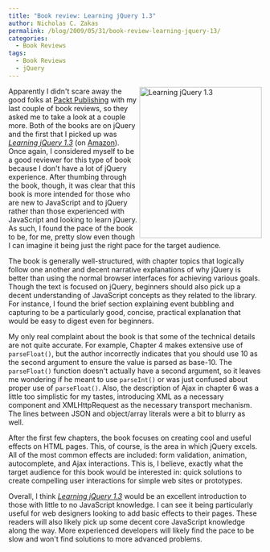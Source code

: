 ```yaml
---
title: "Book review: Learning jQuery 1.3"
author: Nicholas C. Zakas
permalink: /blog/2009/05/31/book-review-learning-jquery-13/
categories:
  - Book Reviews
tags:
  - Book Reviews
  - jQuery
---
```

[<img src="/images/posts/2009/05/learningjquery-243x300.jpg" alt="Learning jQuery 1.3" width="243" height="300" align="right" />][1]Apparently I didn't scare away the good folks at [Packt Publishing][2] with my last couple of book reviews, so they asked me to take a look at a couple more. Both of the books are on jQuery and the first that I picked up was <cite><a href="http://www.packtpub.com/learning-jquery-1.3/book">Learning jQuery 1.3</a></cite> (on [Amazon][1]). Once again, I considered myself to be a good reviewer for this type of book because I don't have a lot of jQuery experience. After thumbing through the book, though, it was clear that this book is more intended for those who are new to JavaScript and to jQuery rather than those experienced with JavaScript and looking to learn jQuery. As such, I found the pace of the book to be, for me, pretty slow even though I can imagine it being just the right pace for the target audience.

The book is generally well-structured, with chapter topics that logically follow one another and decent narrative explanations of why jQuery is better than using the normal browser interfaces for achieving various goals. Though the text is focused on jQuery, beginners should also pick up a decent understanding of JavaScript concepts as they related to the library. For instance, I found the brief section explaining event bubbling and capturing to be a particularly good, concise, practical explanation that would be easy to digest even for beginners.

My only real complaint about the book is that some of the technical details are not quite accurate. For example, Chapter 4 makes extensive use of `parseFloat()`, but the author incorrectly indicates that you should use 10 as the second argument to ensure the value is parsed as base-10. The `parseFloat()` function doesn't actually have a second argument, so it leaves me wondering if he meant to use `parseInt()` or was just confused about proper use of `parseFloat()`. Also, the description of Ajax in chapter 6 was a little too simplistic for my tastes, introducing XML as a necessary component and XMLHttpRequest as the necessary transport mechanism. The lines between JSON and object/array literals were a bit to blurry as well.

After the first few chapters, the book focuses on creating cool and useful effects on HTML pages. This, of course, is the area in which jQuery excels. All of the most common effects are included: form validation, animation, autocomplete, and Ajax interactions. This is, I believe, exactly what the target audience for this book would be interested in: quick solutions to create compelling user interactions for simple web sites or prototypes.

Overall, I think <cite><a href="http://www.amazon.com/gp/product/1847196705?ie=UTF8&tag=nczonline-20&linkCode=as2&camp=1789&creative=390957&creativeASIN=1847196705">Learning jQuery 1.3</a></cite> would be an excellent introduction to those with little to no JavaScript knowledge. I can see it being particularly useful for web designers looking to add basic effects to their pages. These readers will also likely pick up some decent core JavaScript knowledge along the way. More experienced developers will likely find the pace to be slow and won't find solutions to more advanced problems.

 [1]: http://www.amazon.com/gp/product/1847196705?ie=UTF8&tag=nczonline-20&linkCode=as2&camp=1789&creative=390957&creativeASIN=1847196705
 [2]: http://www.packtpub.com
